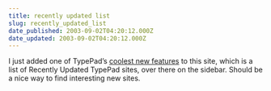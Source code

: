 ```yaml
---
title: recently updated list
slug: recently_updated_list
date_published: 2003-09-02T04:20:12.000Z
date_updated: 2003-09-02T04:20:12.000Z
---
```


I just added one of TypePad’s [coolest new features](http://typepad.com/resources/2003/08/two_new_feature.html) to this site, which is a list of Recently Updated TypePad sites, over there on the sidebar. Should be a nice way to find interesting new sites.
